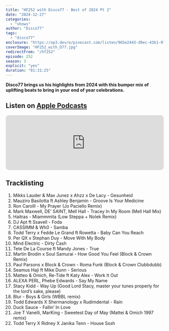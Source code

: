```yaml
---
title: "HF252 with Disco77 - Best of 2024 Pt 2"
date: "2024-12-27"
categories:
  - "shows"
author: "Disco77"
tags:
  - "disco77"
enclosure: "https://op3.dev/e/pinecast.com/listen/965e2443-d9ec-43b1-97eb-763736d48dd3.mp3?source=rss&ext=asset.mp3 109876046 audio/mpeg"
coverImage: "HF252_with_D77.jpg"
redirectFrom: "/hf252"
episode: 252
season: 3
explicit: "yes"
duration: "01:31:25"
---
```


**Disco77 brings us his highlights from 2024 with this bumper mix of uplifting beats to bring in your end of year celebrations.**

## Listen on [Apple Podcasts](https://podcasts.apple.com/gb/podcast/hf252-with-disco77-best-of-2024-pt-2/id355833875?i=1000681814568)

<iframe allow="autoplay *; encrypted-media *; fullscreen *; clipboard-write" frameborder="0" height="175" style="width:100%;max-width:660px;overflow:hidden;border-radius:10px;" sandbox="allow-forms allow-popups allow-same-origin allow-scripts allow-storage-access-by-user-activation allow-top-navigation-by-user-activation" src="https://embed.podcasts.apple.com/gb/podcast/hf252-with-disco77-best-of-2024-pt-2/id355833875?i=1000681814568"></iframe>

## Tracklisting

1. Mikks Lauder & Max Junez x Ahzz x De Lacy - Gesunheid
2. Mauziro Basilotta ft Ashley Benjamin - Groove Is Your Medicine
3. Ron Carolll - My Prayer (Jo Paciello Remix)
4. Mark Maxwell, DE’ SAINT, Mell Hall - Tracey In My Room (Mell Hall Mix)
5. Haitras - Miammmita (Low Steppa + Nolek Remix)
6. DJ Apt ft Ssavell - Foda
7. CASSIMM & Wh0 - Samba
8. Todd Terry x Fedde Le Grand ft Rowetta - Baby Can You Reach
9. Per QX x Stephan Duy - Move With My Body
10. Mind Electric - Dirty Cash
11. Tete De La Course ft Mandy Jones - True
12. Martin Brodin x Soul Samurai - How Good You Feel (Block & Crown Remix)
13. Paul Parsons x Block & Crown - Roma Funk (Block & Crown Clubbdubb)
14. Seamus Haji ft Mike Dunn - Serious
15. Matteo & Omich, Re-Tide ft Katy Alex - Work It Out
16. ALEXA PERL, Phebe Edwards - Say My Name
17. Stacy Kidd - Way Up (Good Lord Stacy, master your tunes properly for the lord’s sake, please)
18. Blur - Boys & Girls (WBBL remix)
19. Todd Edwards X Shermanology x Rudimdental - Rain
20. Duck Sauce - Fallin’ In Love
21. Joe T Vanelli, MarKing - Sweetest Day of May (Mattei & Omich 1997 remix)
22. Todd Terry X Ridney X Janika Tenn - House Sssh
